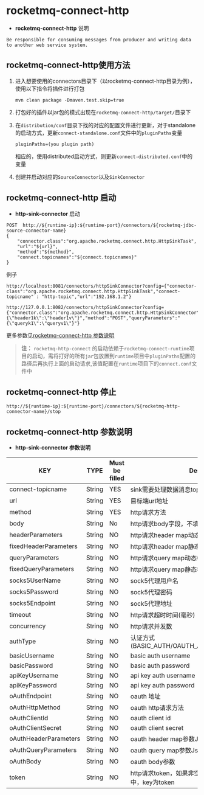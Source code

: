 # rocketmq-connect-http
* **rocketmq-connect-http** 说明
```
Be responsible for consuming messages from producer and writing data to another web service system.
```

## rocketmq-connect-http使用方法

1. 进入想要使用的connectors目录下（以rocketmq-connect-http目录为例），使用以下指令将插件进行打包
   ```shell
   mvn clean package -Dmaven.test.skip=true
   ```
2. 打包好的插件以jar包的模式出现在`rocketmq-connect-http/target/`目录下

3. 在`distribution/conf`目录下找的对应的配置文件进行更新，对于standalone的启动方式，更新`connect-standalone.conf`文件中的`pluginPaths`变量

   ```
   pluginPaths=(you plugin path)
   ```

   相应的，使用distributed启动方式，则更新`connect-distributed.conf`中的变量
4. 创建并启动对应的`SourceConnector`以及`SinkConnector`


## rocketmq-connect-http 启动

* **http-sink-connector** 启动

```
POST  http://${runtime-ip}:${runtime-port}/connectors/${rocketmq-jdbc-source-connector-name}
{
    "connector.class":"org.apache.rocketmq.connect.http.HttpSinkTask",
    "url":"${url}",
    "method":"${method}",
    "connect.topicnames":"${connect.topicnames}"
}
```

例子
```
http://localhost:8081/connectors/httpSinkConnector?config={"connector-class":"org.apache.rocketmq.connect.http.HttpSinkTask","connect-topicname" : "http-topic","url":"192.168.1.2"}
```
```在请求中定义http header、query、body参数
http://127.0.0.1:8082/connectors/httpSinkConnector?config={"connector.class":"org.apache.rocketmq.connect.http.HttpSinkConnector","url":"http://localhost:8080/api","timeout":"6000","connect.topicnames":"fileTopic","headerParameters":"{\"header1k\":\"header1v\"}","method":"POST","queryParameters":"{\"queryk1\":\"queryv1\"}"}
```

更多参数见[rocketmq-connect-http 参数说明](#rocketmq-connect-http-参数说明)

>**注：** `rocketmq-http-connect` 的启动依赖于`rocketmq-connect-runtime`项目的启动，需将打好的所有`jar`包放置到`runtime`项目中`pluginPaths`配置的路径后再执行上面的启动请求,该值配置在`runtime`项目下的`connect.conf`文件中

## rocketmq-connect-http 停止

```
http://${runtime-ip}:${runtime-port}/connectors/${rocketmq-http-connector-name}/stop
```

## rocketmq-connect-http 参数说明
* **http-sink-connector 参数说明**

| KEY                   | TYPE   | Must be filled | Description                                    | Example                   |
|-----------------------|--------|----------------|------------------------------------------------|---------------------------|
| connect-topicname     | String | YES            | sink需要处理数据消息topic                              | fileTopic                 |
| url                   | String | YES            | 目标端url地址                                       | http://localhost:8080/api |
| method                | String | YES            | http请求方法                                       | POST                      |
| body                  | String | No             | http请求body字段，不填时默认使用事件的Data字段                  | POST                      |
| headerParameters      | String | NO             | http请求header map动态参数Json字符串                    | {"key1":"value1"}         |
| fixedHeaderParameters | String | NO             | http请求header map静态参数Json字符串                    | {"key1":"value1"}         |
| queryParameters       | String | NO             | http请求query map动态参数Json字符串                     | {"key1":"value1"}         |
| fixedQueryParameters  | String | NO             | http请求query map静态参数Json字符串                     | {"key1":"value1"}         |
| socks5UserName        | String | NO             | sock5代理用户名                                     | *****                     |
| socks5Password        | String | NO             | sock5代理密码                                      | *****                     |
| socks5Endpoint        | String | NO             | sock5代理地址                                      | http://localhost:7000     |
| timeout               | String | NO             | http请求超时时间(毫秒)                                 | 3000                      |
| concurrency           | String | NO             | http请求并发数                                      | 1                         |
| authType              | String | NO             | 认证方式 (BASIC_AUTH/OAUTH_AUTH/API_KEY_AUTH/NONE) | BASIC_AUTH                |
| basicUsername         | String | NO             | basic auth username                            | *****                     |
| basicPassword         | String | NO             | basic auth password                            | *****                     |
| apiKeyUsername        | String | NO             | api key auth username                          | *****                     |
| apiKeyPassword        | String | NO             | api key auth password                          | *****                     |
| oAuthEndpoint         | String | NO             | oauth 地址                                       | http://localhost:7000     |
| oAuthHttpMethod       | String | NO             | oauth http请求方法                                 | GET                       |
| oAuthClientId         | String | NO             | oauth client id                                | xxxx                      |
| oAuthClientSecret     | String | NO             | oauth client secret                            | xxxx                      |
| oAuthHeaderParameters | String | NO             | oauth header map参数Json字符串                      | {"key1":"value1"}         |
| oAuthQueryParameters  | String | NO             | oauth query map参数Json字符串                       | {"key1":"value1"}         |
| oAuthBody             | String | NO             | oauth body参数                                   | bodyData                  |
| token                 | String | NO             | http请求token，如果非空，会添加到http请求的header中，key为token  | xxxx                      |
